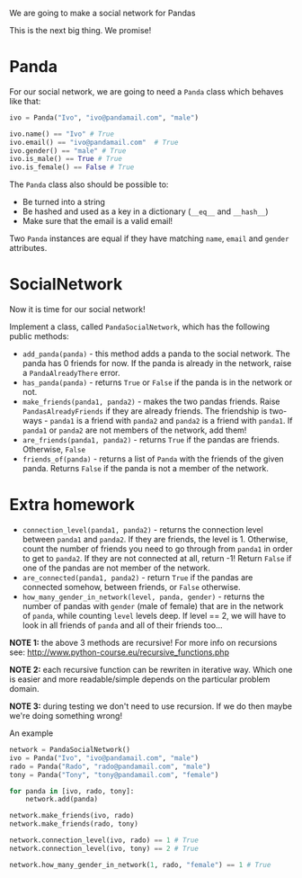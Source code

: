We are going to make a social network for Pandas

This is the next big thing. We promise!

# Panda

For our social network, we are going to need a `Panda` class which behaves like that:

```python
ivo = Panda("Ivo", "ivo@pandamail.com", "male")

ivo.name() == "Ivo" # True
ivo.email() == "ivo@pandamail.com"  # True
ivo.gender() == "male" # True
ivo.is_male() == True # True
ivo.is_female() == False # True
```

The `Panda` class also should be possible to:

* Be turned into a string
* Be hashed and used as a key in a dictionary (`__eq__` and `__hash__`)
* Make sure that the email is a valid email!

Two `Panda` instances are equal if they have matching `name`, `email` and `gender` attributes.

# SocialNetwork

Now it is time for our social network!

Implement a class, called `PandaSocialNetwork`, which has the following public methods:

* `add_panda(panda)` - this method adds a panda to the social network. The panda has 0 friends for now.
If the panda is already in the network, raise a `PandaAlreadyThere` error.
* `has_panda(panda)` - returns `True` or `False` if the panda is in the network or not.
* `make_friends(panda1, panda2)` - makes the two pandas friends. Raise `PandasAlreadyFriends` if they are already friends.
The friendship is two-ways - `panda1` is a friend with `panda2` and `panda2` is a friend with `panda1`.
If `panda1` or `panda2` are not members of the network, add them!
* `are_friends(panda1, panda2)` - returns `True` if the pandas are friends. Otherwise, `False`
* `friends_of(panda)` - returns a list of `Panda` with the friends of the given panda.
Returns `False` if the panda is not a member of the network.

# Extra homework

* `connection_level(panda1, panda2)` - returns the connection level between `panda1` and `panda2`.
   If they are friends, the level is 1. Otherwise, count the number of friends you need to go
  through from `panda1` in order to get to `panda2`.
  If they are not connected at all, return -1!
  Return `False` if one of the pandas are not member of the network.
* `are_connected(panda1, panda2)` - return `True` if the pandas are connected somehow, between friends, or `False` otherwise.
* `how_many_gender_in_network(level, panda, gender)` - returns the number of pandas with `gender` (male of female) that
  are in the network of `panda`, while counting `level` levels deep.
  If level == 2, we will have to look in all friends of `panda` and all of their friends too...

**NOTE 1:** the above 3 methods are recursive! For more info on recursions see:
http://www.python-course.eu/recursive_functions.php

**NOTE 2:** each recursive function can be rewriten in iterative way. Which one is easier and
more readable/simple depends on the particular problem domain. 

**NOTE 3:** during testing we don't need to use recursion. If we do then maybe we're
doing something wrong!

An example

```python
network = PandaSocialNetwork()
ivo = Panda("Ivo", "ivo@pandamail.com", "male")
rado = Panda("Rado", "rado@pandamail.com", "male")
tony = Panda("Tony", "tony@pandamail.com", "female")

for panda in [ivo, rado, tony]:
    network.add(panda)

network.make_friends(ivo, rado)
network.make_friends(rado, tony)

network.connection_level(ivo, rado) == 1 # True
network.connection_level(ivo, tony) == 2 # True

network.how_many_gender_in_network(1, rado, "female") == 1 # True
```

